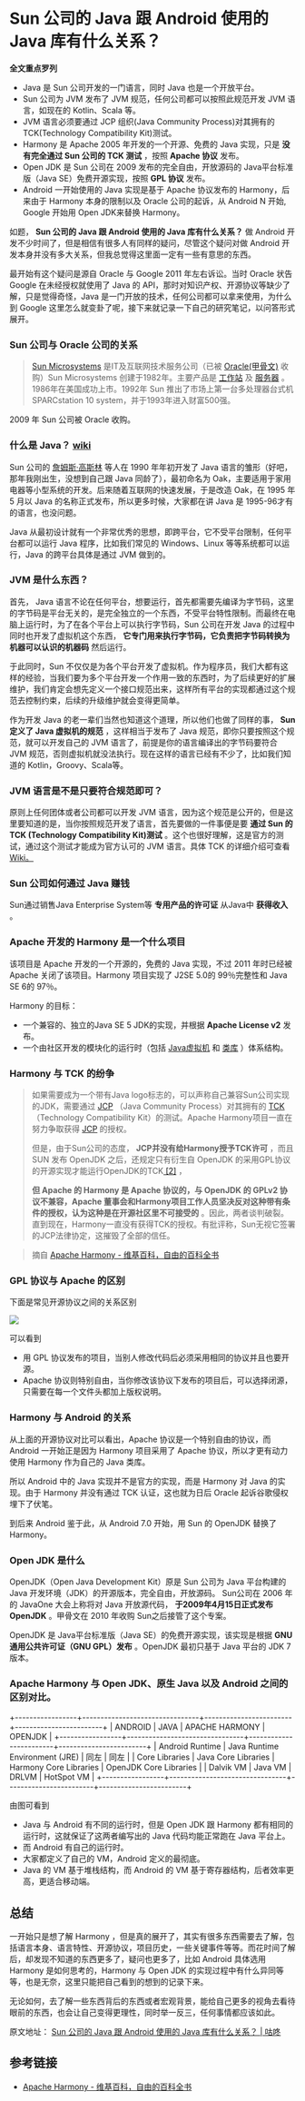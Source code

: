 # Sun 公司的 Java 跟 Android 使用的 Java 库有什么关系？ #

**全文重点罗列**

* Java 是 Sun 公司开发的一门语言，同时 Java 也是一个开放平台。
* Sun 公司为 JVM 发布了 JVM 规范，任何公司都可以按照此规范开发 JVM 语言，如现在的 Kotlin、Scala 等。
* JVM 语言必须要通过 JCP 组织(Java Community Process)对其拥有的 TCK(Technology Compatibility Kit)测试。
* Harmony 是 Apache 2005 年开发的一个开源、免费的 Java 实现，只是 **没有完全通过 Sun 公司的 TCK 测试** ，按照 **Apache 协议** 发布。
* Open JDK 是 Sun 公司在 2009 发布的完全自由，开放源码的 Java平台标准版（Java SE）免费开源实现，按照 **GPL 协议** 发布。
* Android 一开始使用的 Java 实现是基于 Apache 协议发布的 Harmony，后来由于 Harmony 本身的限制以及 Oracle 公司的起诉，从 Android N 开始, Google 开始用 Open JDK来替换 Harmony。

如题， **Sun 公司的 Java 跟 Android 使用的 Java 库有什么关系？** 做 Android 开发不少时间了，但是相信有很多人有同样的疑问，尽管这个疑问对做 Android 开发本身并没有多大关系，但我总觉得这里面一定有一些有意思的东西。

最开始有这个疑问是源自 Oracle 与 Google 2011 年左右诉讼。当时 Oracle 状告 Google 在未经授权就使用了 Java 的 API，那时对知识产权、开源协议等缺少了解，只是觉得奇怪，Java 是一门开放的技术，任何公司都可以拿来使用，为什么到 Google 这里怎么就变卦了呢，接下来就记录一下自己的研究笔记，以问答形式展开。

### Sun 公司与 Oracle 公司的关系 ###

> 
> 
> 
> [Sun Microsystems](
> https://link.juejin.im?target=https%3A%2F%2Fbaike.baidu.com%2Fitem%2FSun%2520Microsystems%2F6064586
> ) 是IT及互联网技术服务公司（已被 [Oracle(甲骨文)](
> https://link.juejin.im?target=https%3A%2F%2Fbaike.baidu.com%2Fitem%2F%25E7%2594%25B2%25E9%25AA%25A8%25E6%2596%2587%2F471435
> ) 收购）Sun Microsystems 创建于1982年。主要产品是 [工作站](
> https://link.juejin.im?target=https%3A%2F%2Fbaike.baidu.com%2Fitem%2F%25E5%25B7%25A5%25E4%25BD%259C%25E7%25AB%2599%2F217955
> ) 及 [服务器](
> https://link.juejin.im?target=https%3A%2F%2Fbaike.baidu.com%2Fitem%2F%25E6%259C%258D%25E5%258A%25A1%25E5%2599%25A8%2F100571
> ) 。1986年在美国成功上市。1992年 Sun 推出了市场上第一台多处理器台式机 SPARCstation 10
> system，并于1993年进入财富500强。
> 
> 

2009 年 Sun 公司被 Oracle 收购。

### 什么是 Java？ [wiki]( https://link.juejin.im?target=https%3A%2F%2Fzh.wikipedia.org%2Fwiki%2FJava ) ###

Sun 公司的 [詹姆斯·高斯林]( https://link.juejin.im?target=https%3A%2F%2Fzh.wikipedia.org%2Fwiki%2F%25E8%25A9%25B9%25E5%25A7%2586%25E6%2596%25AF%25C2%25B7%25E9%25AB%2598%25E6%2596%25AF%25E6%259E%2597 ) 等人在 1990 年年初开发了 Java 语言的雏形（好吧，那年我刚出生，没想到自己跟 Java 同龄了），最初命名为 Oak，主要适用于家用电器等小型系统的开发。后来随着互联网的快速发展，于是改造 Oak，在 1995 年 5 月以 Java 的名称正式发布，所以更多时候，大家都在讲 Java 是 1995-96才有的语言，也没问题。

Java 从最初设计就有一个非常优秀的思想，即跨平台，它不受平台限制，任何平台都可以运行 Java 程序，比如我们常见的 Windows、Linux 等等系统都可以运行，Java 的跨平台具体是通过 JVM 做到的。

### JVM 是什么东西？ ###

首先， Java 语言不论在任何平台，想要运行，首先都需要先编译为字节码，这里的字节码是平台无关的，是完全独立的一个东西，不受平台特性限制。而最终在电脑上运行时，为了在各个平台上可以执行字节码，Sun 公司在开发 Java 的过程中同时也开发了虚拟机这个东西， **它专门用来执行字节码，它负责把字节码转换为机器可以认识的机器码** 然后运行。

于此同时，Sun 不仅仅是为各个平台开发了虚拟机。作为程序员，我们大都有这样的经验，当我们要为多个平台开发一个作用一致的东西时，为了后续更好的扩展维护，我们肯定会想先定义一个接口规范出来，这样所有平台的实现都通过这个规范去控制约束，后续的升级维护就会变得更简单。

作为开发 Java 的老一辈们当然也知道这个道理，所以他们也做了同样的事， **Sun 定义了 Java 虚拟机的规范** ，这样相当于发布了 Java 规范，即你只要按照这个规范，就可以开发自己的 JVM 语言了，前提是你的语言编译出的字节码要符合 JVM 规范，否则虚拟机就没法执行。现在这样的语言已经有不少了，比如我们知道的 Kotlin，Groovy、Scala等。

### JVM 语言是不是只要符合规范即可？ ###

原则上任何团体或者公司都可以开发 JVM 语言，因为这个规范是公开的，但是这里要知道的是，当你按照规范开发了语言，首先要做的一件事便是要 **通过 Sun 的 TCK (Technology Compatibility Kit)测试** 。这个也很好理解，这是官方的测试，通过这个测试才能成为官方认可的 JVM 语言。具体 TCK 的详细介绍可查看 [Wiki。]( https://link.juejin.im?target=https%3A%2F%2Fen.wikipedia.org%2Fwiki%2FTechnology_Compatibility_Kit )

### Sun 公司如何通过 Java 赚钱 ###

Sun通过销售Java Enterprise System等 **专用产品的许可证** 从Java中 **获得收入** 。

### Apache 开发的 Harmony 是一个什么项目 ###

该项目是 Apache 开发的一个开源的，免费的 Java 实现，不过 2011 年时已经被 Apache 关闭了该项目。Harmony 项目实现了 J2SE 5.0的 99％完整性和 Java SE 6的 97％。

Harmony 的目标：

* 一个兼容的、独立的Java SE 5 JDK的实现，并根据 **Apache License v2** 发布。
* 一个由社区开发的模块化的运行时（包括 [Java虚拟机]( https://link.juejin.im?target=https%3A%2F%2Fzh.wikipedia.org%2Fwiki%2FJava%25E8%2599%259A%25E6%258B%259F%25E6%259C%25BA ) 和 [类库]( https://link.juejin.im?target=https%3A%2F%2Fzh.wikipedia.org%2Fwiki%2F%25E7%25B1%25BB%25E5%25BA%2593 ) ）体系结构。

### Harmony 与 TCK 的纷争 ###

> 
> 
> 
> 如果需要成为一个带有Java logo标志的，可以声称自己兼容Sun公司实现的JDK，需要通过 [JCP](
> https://link.juejin.im?target=https%3A%2F%2Fzh.wikipedia.org%2Fwiki%2FJCP
> ) （Java Community Process）对其拥有的 [TCK](
> https://link.juejin.im?target=https%3A%2F%2Fzh.wikipedia.org%2Fw%2Findex.php%3Ftitle%3DTCK%26amp%3Baction%3Dedit%26amp%3Bredlink%3D1
> ) （Technology Compatibility Kit）的测试。Apache Harmony项目一直在努力争取获得 [JCP](
> https://link.juejin.im?target=https%3A%2F%2Fzh.wikipedia.org%2Fwiki%2FJCP
> ) 的授权。
> 
> 
> 
> 但是，由于Sun公司的态度， **JCP并没有给Harmony授予TCK许可** ，而且 SUN 发布 OpenJDK 之后，还规定只有衍生自
> OpenJDK 的采用GPL协议的开源实现才能运行OpenJDK的TCK[ [2]](
> https://link.juejin.im?target=https%3A%2F%2Fzh.wikipedia.org%2Fwiki%2FApache_Harmony%23cite_note-2
> ) ，
> 
> 
> 
> **但 Apache 的 Harmony 是 Apache 协议的，与 OpenJDK 的 GPLv2 协议不兼容，Apache
> 董事会和Harmony项目工作人员坚决反对这种带有条件的授权，认为这种是在开源社区里不可接受的** 。因此，两者谈判破裂。直到现在，Harmony一直没有获得TCK的授权。有批评称，Sun无视它签署的JCP法律协定，这摧毁了全部的信任。
> 
> 
> 

> 
> 
> 
> 摘自 [Apache Harmony - 维基百科，自由的百科全书](
> https://link.juejin.im?target=https%3A%2F%2Fzh.wikipedia.org%2Fwiki%2FApache_Harmony
> )
> 
> 

### GPL 协议与 Apache 的区别 ###

下面是常见开源协议之间的关系区别

![](https://user-gold-cdn.xitu.io/2019/5/8/16a946cd7a70892e?imageView2/0/w/1280/h/960/ignore-error/1)

可以看到

* 用 GPL 协议发布的项目，当别人修改代码后必须采用相同的协议并且也要开源。
* Apache 协议则特别自由，当你修改该协议下发布的项目后，可以选择闭源，只需要在每一个文件头都加上版权说明。

### Harmony 与 Android 的关系 ###

从上面的开源协议对比可以看出，Apache 协议是一个特别自由的协议，而 Android 一开始正是因为 Harmony 项目采用了 Apache 协议，所以才更有动力使用 Harmony 作为自己的 Java 类库。

所以 Android 中的 Java 实现并不是官方的实现，而是 Harmony 对 Java 的实现。由于 Harmony 并没有通过 TCK 认证，这也就为日后 Oracle 起诉谷歌侵权埋下了伏笔。

到后来 Android 鉴于此，从 Android 7.0 开始，用 Sun 的 OpenJDK 替换了 Harmony。

### Open JDK 是什么 ###

OpenJDK（Open Java Development Kit）原是 Sun 公司为 Java 平台构建的 Java 开发环境（JDK）的开源版本，完全自由，开放源码。 Sun公司在 2006 年的 JavaOne 大会上称将对 Java 开放源代码， **于2009年4月15日正式发布OpenJDK** 。甲骨文在 2010 年收购 Sun之后接管了这个专案。

OpenJDK 是 Java平台标准版（Java SE）的免费开源实现，该实现是根据 **GNU通用公共许可证（GNU GPL）发布** 。OpenJDK 最初只基于 Java 平台的 JDK 7版本。

### Apache Harmony 与 Open JDK、原生 Java 以及 Android 之间的区别对比。 ###

+-----------------+--------------------------------+------------------------+------------------------+
|     ANDROID     |              JAVA              |     APACHE HARMONY     |        OPENJDK         |
+-----------------+--------------------------------+------------------------+------------------------+
| Android Runtime | Java Runtime Environment (JRE) | 同左                   | 同左                   |
| Core Libraries  | Java Core Libraries            | Harmony Core Libraries | OpenJDK Core Libraries |
| Dalvik VM       | Java VM                        | DRLVM                  | HotSpot VM             |
+-----------------+--------------------------------+------------------------+------------------------+

由图可看到

* Java 与 Android 有不同的运行时，但是 Open JDK 跟 Harmony 都有相同的运行时，这就保证了这两者编写出的 Java 代码均能正常跑在 Java 平台上。
* 而 Android 有自己的运行时。
* 大家都定义了自己的 VM，Android 定义的最彻底。
* Java 的 VM 基于堆栈结构，而 Android 的 VM 基于寄存器结构，后者效率更高，更适合移动端。

## 总结 ##

一开始只是想了解 Harmony ，但是真的展开了，其实有很多东西需要去了解，包括语言本身、语言特性、开源协议，项目历史，一些关键事件等等。而花时间了解后，却发现不知道的东西更多了，疑问也更多了，比如 Android 具体选用 Harmony 是如何思考的，Harmony 与 Open JDK 的实现过程中有什么异同等等，也是无奈，这里只能把自己看到的想到的记录下来。

无论如何，去了解一些东西背后的东西或者宏观背景，能给自己更多的视角去看待眼前的东西，也会让自己变得更理性，同时举一反三，任何事情都应该如此。

原文地址： [Sun 公司的 Java 跟 Android 使用的 Java 库有什么关系？ | 咕咚]( https://link.juejin.im?target=https%3A%2F%2Fgudong.name%2F2019%2F04%2F05%2Fandroid-why-java-harmony.html )

## 参考链接 ##

* [Apache Harmony - 维基百科，自由的百科全书]( https://link.juejin.im?target=https%3A%2F%2Fzh.wikipedia.org%2Fwiki%2FApache_Harmony )
